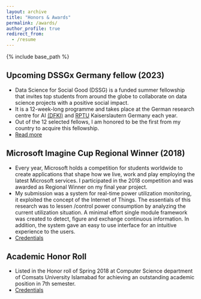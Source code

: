 ```yaml
---
layout: archive
title: "Honors & Awards"
permalink: /awards/
author_profile: true
redirect_from:
  - /resume
---
```



{% include base_path %}

## Upcoming DSSGx Germany fellow (2023)

  * Data Science for Social Good (DSSG) is a funded summer fellowship that invites top students from around the globe to collaborate on data science projects with a positive social impact.
  * It is a 12-week-long programme and takes place at the German research centre for AI [(DFKI)](https://www.dfki.de/web/forschung/forschungsbereiche/data-science-und-ihre-anwendungen) and [RPTU](https://rptu.de/en/) Kaiserslautern Germany each year.
  * Out of the 12 selected fellows, I am honored to be the first from my country to acquire this fellowship.
  * [Read more](https://sebastian.vollmer.ms/dssg/)

## Microsoft Imagine Cup Regional Winner (2018)

  * Every year, Microsoft holds a competition for students worldwide to create applications that shape how we live, work and play employing the latest Microsoft services. I participated in the 2018 competition and was awarded as Regional Winner on my final year project.
  * My submission was a system for real-time power utilization monitoring, it exploited the concept of
  the Internet of Things. The essentials of this research was to lessen /control power consumption by
  analyzing the current utilization situation. A minimal effort single module framework was created to
  detect, figure and exchange continuous information. In addition, the system gave an easy to use
  interface for an intuitive experience to the users.
  * [Credentials](https://samiakiran.github.io/files/imagine-cup.jpg)

## Academic Honor Roll

  * Listed in the Honor roll of Spring 2018 at Computer Science department of Comsats University Islamabad for achieving an outstanding academic position in 7th semester.
  * [Credentials](https://samiakiran.github.io/files/honor-roll.jpg)

